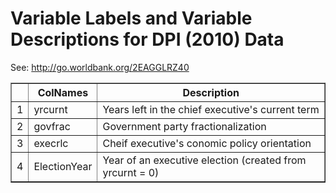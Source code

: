 # Variable Labels and Variable Descriptions for DPI (2010) Data
 See: <http://go.worldbank.org/2EAGGLRZ40>

 <!-- html table generated in R 2.15.1 by xtable 1.7-0 package -->
<!-- Wed Jul 18 14:44:50 2012 -->
<TABLE border=1>
<TR> <TH>  </TH> <TH> ColNames </TH> <TH> Description </TH>  </TR>
  <TR> <TD align="right"> 1 </TD> <TD> yrcurnt </TD> <TD> Years left in the chief executive's current term </TD> </TR>
  <TR> <TD align="right"> 2 </TD> <TD> govfrac </TD> <TD> Government party fractionalization </TD> </TR>
  <TR> <TD align="right"> 3 </TD> <TD> execrlc </TD> <TD> Cheif executive's conomic policy orientation </TD> </TR>
  <TR> <TD align="right"> 4 </TD> <TD> ElectionYear </TD> <TD> Year of an executive election (created from yrcurnt = 0) </TD> </TR>
   </TABLE>
